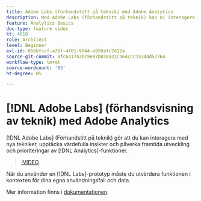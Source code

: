 ```yaml
---
title: Adobe Labs (förhandstitt på teknik) med Adobe Analytics
description: Med Adobe Labs (förhandstitt på teknik) kan ni interagera med nya tekniker, upptäcka värdefulla insikter och påverka framtida utveckling och prioriteringar av analysfunktioner.
feature: Analytics Basics
doc-type: feature video
kt: 4818
role: Architect
level: Beginner
exl-id: 05bbfccf-a76f-4f01-9f44-a959afc7d12a
source-git-commit: 8fc641743bc9e07b838a22ca64ccc15344d52764
workflow-type: tm+mt
source-wordcount: '83'
ht-degree: 0%

---
```


# [!DNL Adobe Labs] (förhandsvisning av teknik) med Adobe Analytics

[!DNL Adobe Labs] (Förhandstitt på teknik) gör att du kan interagera med nya tekniker, upptäcka värdefulla insikter och påverka framtida utveckling och prioriteringar av [!DNL Analytics]-funktioner.

>[!VIDEO](https://video.tv.adobe.com/v/32841/?quality=12&learn=on)

När du använder en [!DNL Labs]-prototyp måste du utvärdera funktionen i kontexten för dina egna användningsfall och data.

Mer information finns i [dokumentationen](https://experienceleague.adobe.com/docs/analytics/analyze/tech-previews/overview.html).
